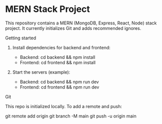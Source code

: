 # MERN Stack Project

This repository contains a MERN (MongoDB, Express, React, Node) stack project. It currently initializes Git and adds recommended ignores.

Getting started

1. Install dependencies for backend and frontend:

   - Backend: cd backend && npm install
   - Frontend: cd frontend && npm install

2. Start the servers (example):

   - Backend: cd backend && npm run dev
   - Frontend: cd frontend && npm run dev

Git

This repo is initialized locally. To add a remote and push:

   git remote add origin <your-repo-url>
   git branch -M main
   git push -u origin main
